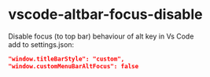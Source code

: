 # vscode-altbar-focus-disable

Disable focus (to top bar) behaviour of alt key in Vs Code<br>
add to settings.json:
~~~json
"window.titleBarStyle": "custom",
"window.customMenuBarAltFocus": false
~~~
